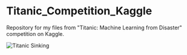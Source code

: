 # Titanic_Competition_Kaggle
Repository for my files from "Titanic: Machine Learning from Disaster" competition on Kaggle.

![Titanic Sinking](https://media.nationalgeographic.org/assets/photos/000/273/27302_c0-41-990-701_r1050x700.jpg?d4ccf3044d9da0d0118103be3a76bd1319370847)

